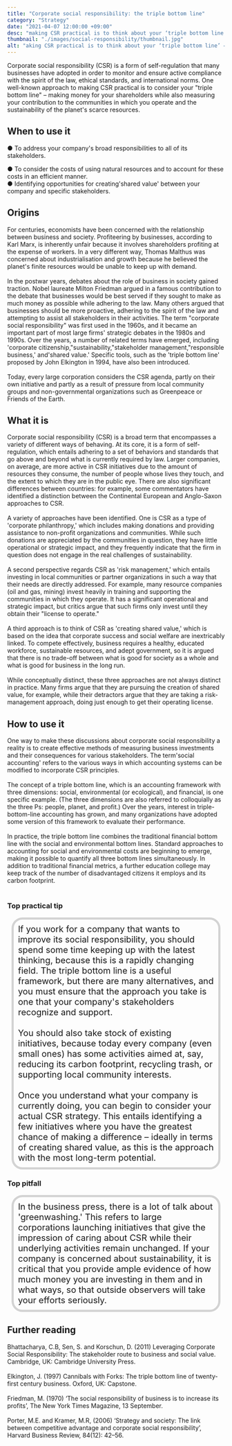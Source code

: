 ```yaml
---
title: "Corporate social responsibility: the triple bottom line"
category: "Strategy"
date: "2021-04-07 12:00:00 +09:00"
desc: "making CSR practical is to think about your ‘triple bottom line’ – making money for your shareholders, while also measuring the contribution you make to the communities you operate in, and to the sustainability of the planet’s scarce resources"
thumbnail: "./images/social-responsibility/thumbnail.jpg"
alt: "aking CSR practical is to think about your ‘triple bottom line’ – making money for your shareholders, while also measuring the contribution you make to the communities you operate in, and to the sustainability of the planet’s scarce resources."
---
```



Corporate social responsibility (CSR) is a form of self-regulation that many businesses have adopted in order to monitor and ensure active compliance with the spirit of the law, ethical standards, and international norms. One well-known approach to making CSR practical is to consider your "triple bottom line" – making money for your shareholders while also measuring your contribution to the communities in which you operate and the sustainability of the planet's scarce resources. <br>

## When to use it

● To address your company's broad responsibilities to all of its stakeholders.<br>

● To consider the costs of using natural resources and to account for these costs in an efficient manner.
<br>
● Identifying opportunities for creating'shared value' between your company and specific stakeholders.
<br>

## Origins
For centuries, economists have been concerned with the relationship between business and society. Profiteering by businesses, according to Karl Marx, is inherently unfair because it involves shareholders profiting at the expense of workers. In a very different way, Thomas Malthus was concerned about industrialisation and growth because he believed the planet's finite resources would be unable to keep up with demand. <br><br>
In the postwar years, debates about the role of business in society gained traction. Nobel laureate Milton Friedman argued in a famous contribution to the debate that businesses would be best served if they sought to make as much money as possible while adhering to the law. Many others argued that businesses should be more proactive, adhering to the spirit of the law and attempting to assist all stakeholders in their activities. The term "corporate social responsibility" was first used in the 1960s, and it became an important part of most large firms' strategic debates in the 1980s and 1990s. Over the years, a number of related terms have emerged, including 'corporate citizenship,"sustainability,"stakeholder management,"responsible business,' and'shared value.' Specific tools, such as the 'triple bottom line' proposed by John Elkington in 1994, have also been introduced. <br><br>
Today, every large corporation considers the CSR agenda, partly on their own initiative and partly as a result of pressure from local community groups and non-governmental organizations such as Greenpeace or Friends of the Earth. <br>

## What it is
Corporate social responsibility (CSR) is a broad term that encompasses a variety of different ways of behaving. At its core, it is a form of self-regulation, which entails adhering to a set of behaviors and standards that go above and beyond what is currently required by law. Larger companies, on average, are more active in CSR initiatives due to the amount of resources they consume, the number of people whose lives they touch, and the extent to which they are in the public eye. There are also significant differences between countries: for example, some commentators have identified a distinction between the Continental European and Anglo-Saxon approaches to CSR. <br><br>
A variety of approaches have been identified. One is CSR as a type of 'corporate philanthropy,' which includes making donations and providing assistance to non-profit organizations and communities. While such donations are appreciated by the communities in question, they have little operational or strategic impact, and they frequently indicate that the firm in question does not engage in the real challenges of sustainability. <br><br>
A second perspective regards CSR as 'risk management,' which entails investing in local communities or partner organizations in such a way that their needs are directly addressed. For example, many resource companies (oil and gas, mining) invest heavily in training and supporting the communities in which they operate. It has a significant operational and strategic impact, but critics argue that such firms only invest until they obtain their "license to operate." <br><br>
A third approach is to think of CSR as 'creating shared value,' which is based on the idea that corporate success and social welfare are inextricably linked. To compete effectively, business requires a healthy, educated workforce, sustainable resources, and adept government, so it is argued that there is no trade-off between what is good for society as a whole and what is good for business in the long run. <br><br>
While conceptually distinct, these three approaches are not always distinct in practice. Many firms argue that they are pursuing the creation of shared value, for example, while their detractors argue that they are taking a risk-management approach, doing just enough to get their operating license. <br>

## How to use it
One way to make these discussions about corporate social responsibility a reality is to create effective methods of measuring business investments and their consequences for various stakeholders. The term'social accounting' refers to the various ways in which accounting systems can be modified to incorporate CSR principles. <br><br>
The concept of a triple bottom line, which is an accounting framework with three dimensions: social, environmental (or ecological), and financial, is one specific example. (The three dimensions are also referred to colloquially as the three Ps: people, planet, and profit.) Over the years, interest in triple-bottom-line accounting has grown, and many organizations have adopted some version of this framework to evaluate their performance. <br><br>
In practice, the triple bottom line combines the traditional financial bottom line with the social and environmental bottom lines. Standard approaches to accounting for social and environmental costs are beginning to emerge, making it possible to quantify all three bottom lines simultaneously. In addition to traditional financial metrics, a further education college may keep track of the number of disadvantaged citizens it employs and its carbon footprint. <br><br>

### Top practical tip
<div style="background:transparent;
            border-radius: 25px; 
            font-size: 20px; 
            padding: 10px; 
            border: 5px solid lightgray; 
            margin: 10px;">If you work for a company that wants to improve its social responsibility, you should spend some time keeping up with the latest thinking, because this is a rapidly changing field. The triple bottom line is a useful framework, but there are many alternatives, and you must ensure that the approach you take is one that your company's stakeholders recognize and support. <br><br>
You should also take stock of existing initiatives, because today every company (even small ones) has some activities aimed at, say, reducing its carbon footprint, recycling trash, or supporting local community interests. <br><br>
Once you understand what your company is currently doing, you can begin to consider your actual CSR strategy. This entails identifying a few initiatives where you have the greatest chance of making a difference – ideally in terms of creating shared value, as this is the approach with the most long-term potential. <br></div>

### Top pitfall
<div style="background:transparent;
            border-radius: 25px; 
            font-size: 20px; 
            padding: 10px; 
            border: 5px solid lightgray; 
            margin: 10px;">
In the business press, there is a lot of talk about 'greenwashing.' This refers to large corporations launching initiatives that give the impression of caring about CSR while their underlying activities remain unchanged. If your company is concerned about sustainability, it is critical that you provide ample evidence of how much money you are investing in them and in what ways, so that outside observers will take your efforts seriously.<br></div>

## Further reading
Bhattacharya, C.B, Sen, S. and Korschun, D. (2011) Leveraging Corporate Social Responsibility: The stakeholder route to business and social value. Cambridge, UK: Cambridge University Press.<br><br>
Elkington, J. (1997) Cannibals with Forks: The triple bottom line of twenty-first century business. Oxford, UK: Capstone.<br><br>
Friedman, M. (1970) ‘The social responsibility of business is to increase its profits’,
The New York Times Magazine, 13 September.<br><br>
Porter, M.E. and Kramer, M.R, (2006) ‘Strategy and society: The link between competitive advantage and corporate social responsibility’, Harvard Business Review, 84(12): 42–56.<br><br>